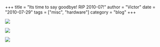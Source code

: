 +++
title = "Its time to say goodbye! RIP 2010-07!"
author = "Victor"
date = "2010-07-29"
tags = ["misc", "hardware"]
category = "blog"
+++

![](/posts/img/2010/193/348j3ue.jpg)

![](/posts/img/2010/193/swckeu.jpg)

![](/posts/img/2010/193/x3ssx0.jpg)
